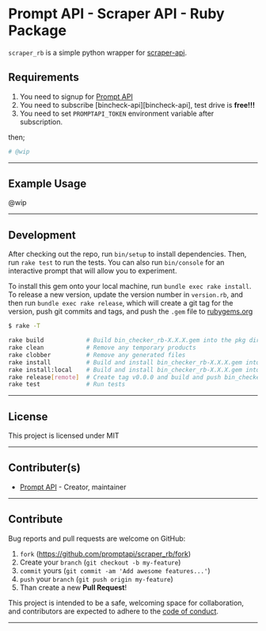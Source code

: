 # Prompt API - Scraper API - Ruby Package

`scraper_rb` is a simple python wrapper for [scraper-api][scraper-api].

## Requirements

1. You need to signup for [Prompt API][promptapi-signup]
1. You need to subscribe [bincheck-api][bincheck-api], test drive is **free!!!**
1. You need to set `PROMPTAPI_TOKEN` environment variable after subscription.

then;

```ruby
# @wip
```

---

## Example Usage

@wip

---

## Development

After checking out the repo, run `bin/setup` to install dependencies. Then,
run `rake test` to run the tests. You can also run `bin/console` for an
interactive prompt that will allow you to experiment.

To install this gem onto your local machine, run `bundle exec rake install`.
To release a new version, update the version number in `version.rb`, and then
run `bundle exec rake release`, which will create a git tag for the version,
push git commits and tags, and push the `.gem` file to
[rubygems.org][rubygems]

```bash
$ rake -T

rake build            # Build bin_checker_rb-X.X.X.gem into the pkg directory
rake clean            # Remove any temporary products
rake clobber          # Remove any generated files
rake install          # Build and install bin_checker_rb-X.X.X.gem into system gems
rake install:local    # Build and install bin_checker_rb-X.X.X.gem into system gems without network access
rake release[remote]  # Create tag v0.0.0 and build and push bin_checker_rb-X.X.X.gem to rubygems.org
rake test             # Run tests
```

---

## License

This project is licensed under MIT

---

## Contributer(s)

* [Prompt API](https://github.com/promptapi) - Creator, maintainer

---

## Contribute

Bug reports and pull requests are welcome on GitHub:

1. `fork` (https://github.com/promptapi/scraper_rb/fork)
1. Create your `branch` (`git checkout -b my-feature`)
1. `commit` yours (`git commit -am 'Add awesome features...'`)
1. `push` your `branch` (`git push origin my-feature`)
1. Than create a new **Pull Request**!

This project is intended to be a safe,
welcoming space for collaboration, and contributors are expected to adhere to
the [code of conduct][coc].

---

[promptapi-signup]: https://promptapi.com/#signup-form
[scraper-api]:      https://promptapi.com/marketplace/description/scraper-api
[rubygems]:         https://rubygems.org
[coc]:              https://github.com/promptapi/scraper_rb/blob/main/CODE_OF_CONDUCT.md
